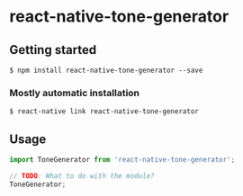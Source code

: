 # react-native-tone-generator

## Getting started

`$ npm install react-native-tone-generator --save`

### Mostly automatic installation

`$ react-native link react-native-tone-generator`

## Usage
```javascript
import ToneGenerator from 'react-native-tone-generator';

// TODO: What to do with the module?
ToneGenerator;
```
